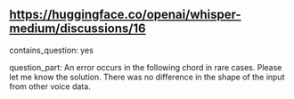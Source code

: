 ## https://huggingface.co/openai/whisper-medium/discussions/16

contains_question: yes

question_part:
An error occurs in the following chord in rare cases.
Please let me know the solution.
There was no difference in the shape of the input from other voice data.
